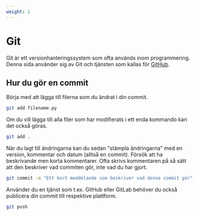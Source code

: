 ```yaml
---
weight: 2
---
```


# Git

Git är ett versionhanteringssystem som ofta används inom programmering. Denna sida använder sig av Git och tjänsten som kallas för [GitHub](https://github.com).

## Hur du gör en commit

Börja med att lägga till filerna som du ändrat i din commit.

```bash
git add filename.py
```

Om du vill lägga till alla filer som har modifierats i ett enda kommando kan det också göras.

```bash
git add .
```

När du lagt till ändringarna kan du sedan "stämpla ändringarna" med en version, kommentar och datum (alltså en commit). Försök att ha beskrivande men korta kommentarer. Ofta skrivs kommentaren på så sätt att den beskriver vad commiten gör, inte vad du har gjort.

```bash
git commit -m "Ett kort meddelande som beskriver vad denna commit gör"
```

Använder du en tjänst som t.ex. GitHub eller GitLab behöver du också publicera din commit till respektive plattform.

```bash
git push
```
